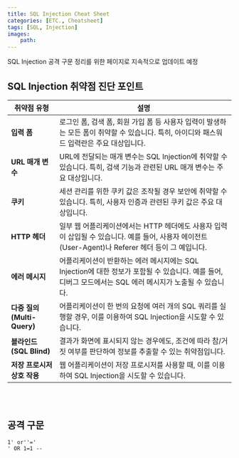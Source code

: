 ```yaml
---
title: SQL Injection Cheat Sheet
categories: [ETC., Cheatsheet]
tags: [SQL, Injection]
images:
    path: 
---
```

SQL Injection 공격 구문 정리를 위한 페이지로 지속적으로 업데이트 예정

## SQL Injection 취약점 진단 포인트

| 취약점 유형                  | 설명                                                                                        |
|-----------------------------|---------------------------------------------------------------------------------------------|
| **입력 폼**                  | 로그인 폼, 검색 폼, 회원 가입 폼 등 사용자 입력이 발생하는 모든 폼이 취약할 수 있습니다. 특히, 아이디와 패스워드 입력란은 주요 대상입니다.     |
| **URL 매개 변수**            | URL에 전달되는 매개 변수는 SQL Injection에 취약할 수 있습니다. 특히, 검색 기능과 관련된 URL 매개 변수는 주요 대상입니다.                  |
| **쿠키**                    | 세션 관리를 위한 쿠키 값은 조작될 경우 보안에 취약할 수 있습니다. 특히, 사용자 인증과 관련된 쿠키 값은 주요 대상입니다.                    |
| **HTTP 헤더**               | 일부 웹 어플리케이션에서는 HTTP 헤더에도 사용자 입력이 삽입될 수 있습니다. 예를 들어, 사용자 에이전트(User-Agent)나 Referer 헤더 등이 그 예입니다. |
| **에러 메시지**              | 어플리케이션이 반환하는 에러 메시지에는 SQL Injection에 대한 정보가 포함될 수 있습니다. 예를 들어, 디버그 모드에서는 SQL 에러 메시지가 노출될 수 있습니다. |
| **다중 질의(Multi-Query)**   | 어플리케이션이 한 번의 요청에 여러 개의 SQL 쿼리를 실행할 경우, 이를 이용하여 SQL Injection을 시도할 수 있습니다.                  |
| **블라인드(SQL Blind)**      | 결과가 화면에 표시되지 않는 경우에도, 조건에 따라 참/거짓 여부를 판단하여 정보를 추출할 수 있는 취약점입니다.                      |
| **저장 프로시저 상호 작용** | 웹 어플리케이션이 저장 프로시저를 사용할 때, 이를 이용하여 SQL Injection을 시도할 수 있습니다.                                |
<br/><br/>


## 공격 구문
```
1' or''='
' OR 1=1 --

```

